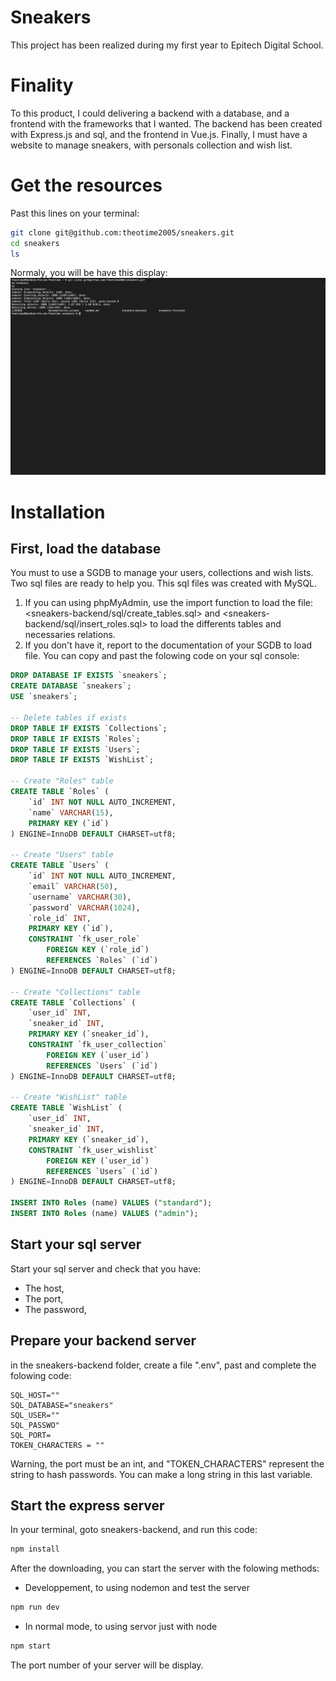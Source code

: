 # Sneakers
This project has been realized during my first year to Epitech Digital School.

# Finality
To this product, I could delivering a backend with a database, and a frontend with the frameworks that I wanted.
The backend has been created with Express.js and sql, and the frontend in Vue.js.
Finally, I must have a website to manage sneakers, with personals collection and wish list.

# Get the resources
Past this lines on your terminal:
```bash
git clone git@github.com:theotime2005/sneakers.git
cd sneakers
ls
```

Normaly, you will be have this display:
<img src="documentation_screen/screen_1.png">

# Installation
## First, load the database
You must to use a SGDB to manage your users, collections and wish lists. Two sql files are ready to help you. This sql files was created with MySQL.
1.  If you can using phpMyAdmin, use the import function to load the file:<sneakers-backend/sql/create_tables.sql> and <sneakers-backend/sql/insert_roles.sql> to load the differents tables and necessaries relations.
2. If you don't have it, report to the documentation of your SGDB to load file. You can copy and past the folowing code on your sql console:
```sql
DROP DATABASE IF EXISTS `sneakers`;
CREATE DATABASE `sneakers`;
USE `sneakers`;

-- Delete tables if exists
DROP TABLE IF EXISTS `Collections`;
DROP TABLE IF EXISTS `Roles`;
DROP TABLE IF EXISTS `Users`;
DROP TABLE IF EXISTS `WishList`;

-- Create "Roles" table
CREATE TABLE `Roles` (
    `id` INT NOT NULL AUTO_INCREMENT,
    `name` VARCHAR(15),
    PRIMARY KEY (`id`)
) ENGINE=InnoDB DEFAULT CHARSET=utf8;

-- Create "Users" table
CREATE TABLE `Users` (
    `id` INT NOT NULL AUTO_INCREMENT,
    `email` VARCHAR(50),
    `username` VARCHAR(30),
    `password` VARCHAR(1024),
    `role_id` INT,
    PRIMARY KEY (`id`),
    CONSTRAINT `fk_user_role`
        FOREIGN KEY (`role_id`)
        REFERENCES `Roles` (`id`)
) ENGINE=InnoDB DEFAULT CHARSET=utf8;

-- Create "Collections" table
CREATE TABLE `Collections` (
    `user_id` INT,
    `sneaker_id` INT,
    PRIMARY KEY (`sneaker_id`),
    CONSTRAINT `fk_user_collection`
        FOREIGN KEY (`user_id`)
        REFERENCES `Users` (`id`)
) ENGINE=InnoDB DEFAULT CHARSET=utf8;

-- Create "WishList" table
CREATE TABLE `WishList` (
    `user_id` INT,
    `sneaker_id` INT,
    PRIMARY KEY (`sneaker_id`),
    CONSTRAINT `fk_user_wishlist`
        FOREIGN KEY (`user_id`)
        REFERENCES `Users` (`id`)
) ENGINE=InnoDB DEFAULT CHARSET=utf8;

INSERT INTO Roles (name) VALUES ("standard");
INSERT INTO Roles (name) VALUES ("admin");
```

## Start your sql server
Start your sql server and check that you have:
-   The host,
- The port,
- The password,

## Prepare your backend server
in the sneakers-backend folder, create a file ".env",  past and complete the folowing code:
```plaintext
SQL_HOST=""
SQL_DATABASE="sneakers"
SQL_USER=""
SQL_PASSWO"
SQL_PORT=
TOKEN_CHARACTERS = ""
```
Warning, the port must be an int, and "TOKEN_CHARACTERS" represent the string to hash passwords. You can make a long string in this last variable.

## Start the express server
In your terminal, goto sneakers-backend, and run this code:
```bash
npm install

```
After the downloading, you can start the server with the folowing methods:
-  Developpement, to using nodemon and test the server
```bash
npm run dev
```
-  In normal mode, to using servor just with node
```bash
npm start
```

The port number of your server will be display.